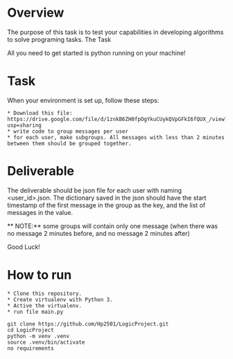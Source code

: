 # Overview

The purpose of this task is to test your capabilities in developing algorithms to solve programing tasks.
The Task

All you need to get started is python running on your machine!

# Task

When your environment is set up, follow these steps:

    * Download this file: https://drive.google.com/file/d/1znkB6ZH0fpOgYkuCUykQVpGFkI6fQUX_/view?usp=sharing
    * write code to group messages per user
    * for each user, make subgroups. All messages with less than 2 minutes between them should be grouped together.

# Deliverable

The deliverable should be json file for each user with naming <user_id>.json. The dictionary saved in the json should have the start timestamp of the first message in the group as the key, and the list of messages in the value.

** NOTE:** some groups will contain only one message (when there was no message 2 minutes before, and no message 2 minutes after)

Good Luck!

# How to run

    * Clone this repository.
    * Create virtualenv with Python 3.
    * Active the virtualenv.
    * run file main.py

```
git clone https://github.com/Hp2501/LogicProject.git
cd LogicProject
python -m venv .venv
source .venv/bin/activate
no requirements

```